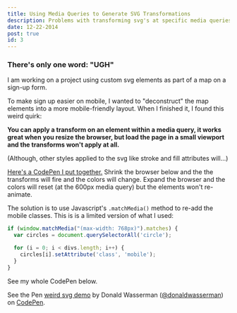 ```yaml
---
title: Using Media Queries to Generate SVG Transformations
description: Problems with transforming svg's at specific media queries.
date: 12-22-2014
post: true
id: 3
---
```


### There's only one word: "UGH"
I am working on a project using custom svg elements as part of a map on a sign-up form.

To make sign up easier on mobile, I wanted to "deconstruct" the map elements into a more mobile-friendly layout. When I finished it, I found this weird quirk:

**You can apply a transform on an element within a media query, it works great when you resize the browser, but load the page in a small viewport and the transforms won't apply at all.**

(Although, other styles applied to the svg like stroke and fill attributes will...)

[Here's a CodePen I put together.](http://codepen.io/donaldwasserman/pen/bNpvLB/?editors=011) Shrink the browser below and the the transforms will fire and the colors will change. Expand the browser and the colors will reset (at the 600px media query) but the elements won't re-animate.

The solution is to use Javascript's `.matchMedia()` method to re-add the mobile classes. This is is a limited version of what I used:

```javascript
if (window.matchMedia("(max-width: 768px)").matches) {
  var circles = document.querySelectorAll('circle');

  for (i = 0; i < divs.length; i++) {
    circles[i].setAttribute('class', 'mobile');
  }
}
```

See my whole CodePen below.

<p data-height="268" data-theme-id="4417" data-slug-hash="bNpvLB" data-default-tab="result" data-user="donaldwasserman" class='codepen'>See the Pen <a href='http://codepen.io/donaldwasserman/pen/bNpvLB/'>weird svg demo</a> by Donald Wasserman (<a href='http://codepen.io/donaldwasserman'>@donaldwasserman</a>) on <a href='http://codepen.io'>CodePen</a>.</p>
<script async src="//assets.codepen.io/assets/embed/ei.js"></script>
